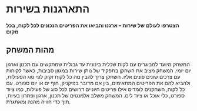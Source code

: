 # התארגנות בשירות

**הצטרפו לעולם של שירות – ארגנו והביאו את הפריטים הנכונים לכל לקוח, בכל מקום**

## מהות המשחק
המשחק מיועד למבוגרים עם לקות שכלית בינונית עד גבולית שמתקשים עם תכנון וארגון יום יומי.
המשחק מציב את השחקן בתפקיד של נותן שירות במגוון סביבות, כאשר לקוחות עם צרכים שונים פונים אליו. השחקן צריך להבין מה כל לקוח זקוק לפי סוג הפעילות, ולהביא להם את הפריטים המתאימים, בין אם מדובר בפיקניק, חוף ים או יום ספורט. עם כל לקוח, השחקנים לומדים אילו פריטים חיוניים דרושים לכל סוג של פעילות, כמו ציוד ספורט, כלי אוכל או ציוד לים. המשחק משלב אלמנטים של תכנון, ארגון ופתרון בעיות, תוך כדי חוויה מהנה ומאתגרת.
